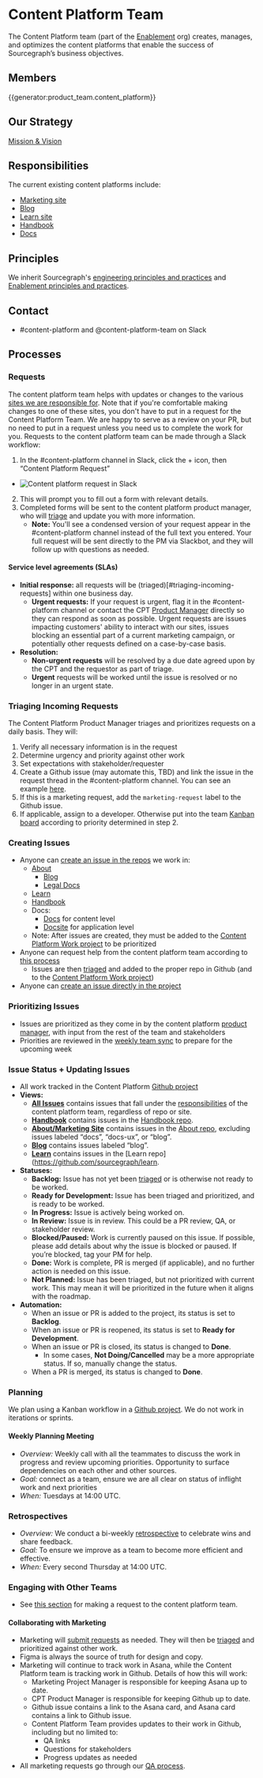 # Content Platform Team

The Content Platform team (part of the [Enablement](../index.md) org) creates, manages, and optimizes the content platforms that enable the success of Sourcegraph’s business objectives.

## Members

{{generator:product_team.content_platform}}

## Our Strategy

[Mission & Vision](../../../../../strategy-goals/strategy/enablement/content-platform/index.md)

## Responsibilities

The current existing content platforms include:

- [Marketing site](https://about.sourcegraph.com)
- [Blog](https://about.sourcegraph.com/blog/)
- [Learn site](https://learn.sourcegraph.com)
- [Handbook](https://handbook.sourcegraph.com)
- [Docs](https://docs.sourcegraph.com)

## Principles

We inherit Sourcegraph's [engineering principles and practices](../../process/principles-and-practices.md) and [Enablement principles and practices](../index.md#principles-and-practices).

## Contact

- #content-platform and @content-platform-team on Slack

## Processes

### Requests

The content platform team helps with updates or changes to the various [sites we are responsible for](#responsibilities). Note that if you're comfortable making changes to one of these sites, you don't have to put in a request for the Content Platform Team. We are happy to serve as a review on your PR, but no need to put in a request unless you need us to complete the work for you. Requests to the content platform team can be made through a Slack workflow:

1. In the #content-platform channel in Slack, click the + icon, then “Content Platform Request”

- ![Content platform request in Slack](https://storage.googleapis.com/sourcegraph-assets/handbook/content-platform-request.png)

2. This will prompt you to fill out a form with relevant details.
3. Completed forms will be sent to the content platform product manager, who will [triage](#triaging-incoming-requests) and update you with more information.
   - **Note:** You'll see a condensed version of your request appear in the #content-platform channel instead of the full text you entered. Your full request will be sent directly to the PM via Slackbot, and they will follow up with questions as needed.

#### Service level agreements (SLAs)

- **Initial response:** all requests will be (triaged)[#triaging-incoming-requests] within one business day.
  - **Urgent requests:** If your request is urgent, flag it in the #content-platform channel or contact the CPT [Product Manager](#members) directly so they can respond as soon as possible. Urgent requests are issues impacting customers' ability to interact with our sites, issues blocking an essential part of a current marketing campaign, or potentially other requests defined on a case-by-case basis.
- **Resolution:**
  - **Non-urgent requests** will be resolved by a due date agreed upon by the CPT and the requestor as part of triage.
  - **Urgent** requests will be worked until the issue is resolved or no longer in an urgent state.

### Triaging Incoming Requests

The Content Platform Product Manager triages and prioritizes requests on a daily basis. They will:

1. Verify all necessary information is in the request
1. Determine urgency and priority against other work
1. Set expectations with stakeholder/requester
1. Create a Github issue (may automate this, TBD) and link the issue in the request thread in the #content-platform channel. You can see an example [here](https://sourcegraph.slack.com/archives/C02PSJF0QLU/p1647386134658749).
1. If this is a marketing request, add the `marketing-request` label to the Github issue.
1. If applicable, assign to a developer. Otherwise put into the team [Kanban board](https://github.com/orgs/sourcegraph/projects/227/views/5?layout=board&filterQuery=label%3A%22%F0%9F%8F%97+Handbook+website%22) according to priority determined in step 2.

### Creating Issues

- Anyone can [create an issue in the repos](https://docs.github.com/en/issues/tracking-your-work-with-issues/creating-an-issue#creating-an-issue-from-a-repository) we work in:
  - [About](https://github.com/sourcegraph/about/issues/new)
    - [Blog](https://github.com/sourcegraph/about/issues/new?labels=about-blog)
    - [Legal Docs](https://github.com/sourcegraph/about/issues/new?labels=legal)
  - [Learn](https://github.com/sourcegraph/learn/issues/new/choose)
  - [Handbook](https://github.com/sourcegraph/handbook/issues/new/choose)
  - Docs:
    - [Docs](https://github.com/sourcegraph/sourcegraph/issues/new?labels=docs) for content level
    - [Docsite](https://github.com/sourcegraph/docsite/issues/new) for application level
  - Note: After issues are created, they must be added to the [Content Platform Work project](https://github.com/orgs/sourcegraph/projects/227/views/1) to be prioritized
- Anyone can request help from the content platform team according to [this process](#requests)
  - Issues are then [triaged](#triaging-incoming-requests) and added to the proper repo in Github (and to the [Content Platform Work project](https://github.com/orgs/sourcegraph/projects/227/views/1))
- Anyone can [create an issue directly in the project](https://docs.github.com/en/issues/tracking-your-work-with-issues/creating-an-issue#creating-an-issue-from-a-project-board-note)

### Prioritizing Issues

- Issues are prioritized as they come in by the content platform [product manager](../../../product/roles), with input from the rest of the team and stakeholders
- Priorities are reviewed in the [weekly team sync](#weekly-planning-meeting) to prepare for the upcoming week

### Issue Status + Updating Issues

- All work tracked in the Content Platform [Github project](https://github.com/orgs/sourcegraph/projects/227/views/1)
- **Views:**
  - **[All Issues](https://github.com/orgs/sourcegraph/projects/227/views/1)** contains issues that fall under the [responsibilities](#responsibilities) of the content platform team, regardless of repo or site.
  - **[Handbook](https://github.com/orgs/sourcegraph/projects/227/views/5)** contains issues in the [Handbook repo](https://github.com/sourcegraph/handbook).
  - **[About/Marketing Site](https://github.com/orgs/sourcegraph/projects/227/views/7)** contains issues in the [About repo](https://github.com/sourcegraph/about/labels/blog), excluding issues labeled “docs”, “docs-ux”, or “blog”.
  - **[Blog](https://github.com/orgs/sourcegraph/projects/227/views/8)** contains issues labeled “blog”.
  - **[Learn](https://github.com/orgs/sourcegraph/projects/227/views/9)** contains issues in the [Learn repo](https://github.com/sourcegraph/learn.
- **Statuses:**
  - **Backlog:** Issue has not yet been [triaged](#triaging-incoming-requests) or is otherwise not ready to be worked.
  - **Ready for Development:** Issue has been triaged and prioritized, and is ready to be worked.
  - **In Progress:** Issue is actively being worked on.
  - **In Review:** Issue is in review. This could be a PR review, QA, or stakeholder review.
  - **Blocked/Paused:** Work is currently paused on this issue. If possible, please add details about why the issue is blocked or paused. If you’re blocked, tag your PM for help.
  - **Done:** Work is complete, PR is merged (if applicable), and no further action is needed on this issue.
  - **Not Planned:** Issue has been triaged, but not prioritized with current work. This may mean it will be prioritized in the future when it aligns with the roadmap.
- **Automation:**
  - When an issue or PR is added to the project, its status is set to **Backlog**.
  - When an issue or PR is reopened, its status is set to **Ready for Development**.
  - When an issue or PR is closed, its status is changed to **Done**.
    - In some cases, **Not Doing/Cancelled** may be a more appropriate status. If so, manually change the status.
  - When a PR is merged, its status is changed to **Done**.

### Planning

We plan using a Kanban workflow in a [Github project](https://github.com/orgs/sourcegraph/projects/227/views/5?layout=board&filterQuery=label%3A%22%F0%9F%8F%97+Handbook+website%22). We do not work in iterations or sprints.

#### Weekly Planning Meeting

- _Overview:_ Weekly call with all the teammates to discuss the work in progress and review upcoming priorities. Opportunity to surface dependencies on each other and other sources.
- _Goal:_ connect as a team, ensure we are all clear on status of inflight work and next priorities
- _When:_ Tuesdays at 14:00 UTC.

### Retrospectives

- _Overview:_ We conduct a bi-weekly [retrospective](../../../../../company-info-and-process/communication/retrospectives.md) to celebrate wins and share feedback.
- _Goal:_ To ensure we improve as a team to become more efficient and effective.
- _When:_ Every second Thursday at 14:00 UTC.

### Engaging with Other Teams

- See [this section](#requests) for making a request to the content platform team.

#### Collaborating with Marketing

- Marketing will [submit requests](#requests) as needed. They will then be [triaged](#triaging-incoming-requests) and prioritized against other work.
- Figma is always the source of truth for design and copy.
- Marketing will continue to track work in Asana, while the Content Platform team is tracking work in Github. Details of how this will work:
  - Marketing Project Manager is responsible for keeping Asana up to date.
  - CPT Product Manager is responsible for keeping Github up to date.
  - Github issue contains a link to the Asana card, and Asana card contains a link to Github issue.
  - Content Platform Team provides updates to their work in Github, including but no limited to:
    - QA links
    - Questions for stakeholders
    - Progress updates as needed
- All marketing requests go through our [QA process](qa-process.md).
